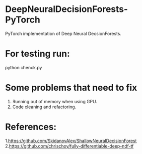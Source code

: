 # DeepNeuralDecisionForests-PyTorch
PyTorch implementation of Deep Neural DecsionForests.
# For testing run:
python chenck.py
# Some problems that need to fix
1. Running out of memory when using GPU.
2. Code cleaning and refactoring.

# References:
1.https://github.com/SkidanovAlex/ShallowNeuralDecisionForest
2.https://github.com/chrischoy/fully-differentiable-deep-ndf-tf
